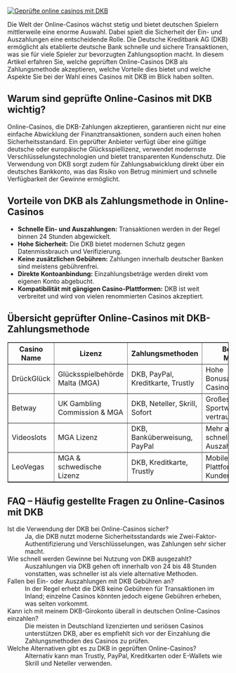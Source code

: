 [![Geprüfte online casinos mit DKB](https://123-caf.pages.dev/gitsignup.png)](https://vrmoo.ru/Bt82HjjY)

<p>Die Welt der Online-Casinos wächst stetig und bietet deutschen Spielern mittlerweile eine enorme Auswahl. Dabei spielt die Sicherheit der Ein- und Auszahlungen eine entscheidende Rolle. Die Deutsche Kreditbank AG (DKB) ermöglicht als etablierte deutsche Bank schnelle und sichere Transaktionen, was sie für viele Spieler zur bevorzugten Zahlungsoption macht. In diesem Artikel erfahren Sie, welche geprüften Online-Casinos DKB als Zahlungsmethode akzeptieren, welche Vorteile dies bietet und welche Aspekte Sie bei der Wahl eines Casinos mit DKB im Blick haben sollten.</p>  <h2>Warum sind geprüfte Online-Casinos mit DKB wichtig?</h2> <p>Online-Casinos, die DKB-Zahlungen akzeptieren, garantieren nicht nur eine einfache Abwicklung der Finanztransaktionen, sondern auch einen hohen Sicherheitsstandard. Ein geprüfter Anbieter verfügt über eine gültige deutsche oder europäische Glücksspiellizenz, verwendet modernste Verschlüsselungstechnologien und bietet transparenten Kundenschutz. Die Verwendung von DKB sorgt zudem für Zahlungsabwicklung direkt über ein deutsches Bankkonto, was das Risiko von Betrug minimiert und schnelle Verfügbarkeit der Gewinne ermöglicht.</p>  <h2>Vorteile von DKB als Zahlungsmethode in Online-Casinos</h2> <ul>   <li><strong>Schnelle Ein- und Auszahlungen:</strong> Transaktionen werden in der Regel binnen 24 Stunden abgewickelt.</li>   <li><strong>Hohe Sicherheit:</strong> Die DKB bietet modernen Schutz gegen Datenmissbrauch und Verifizierung.</li>   <li><strong>Keine zusätzlichen Gebühren:</strong> Zahlungen innerhalb deutscher Banken sind meistens gebührenfrei.</li>   <li><strong>Direkte Kontoanbindung:</strong> Einzahlungsbeträge werden direkt vom eigenen Konto abgebucht.</li>   <li><strong>Kompatibilität mit gängigen Casino-Plattformen:</strong> DKB ist weit verbreitet und wird von vielen renommierten Casinos akzeptiert.</li> </ul>  <h2>Übersicht geprüfter Online-Casinos mit DKB-Zahlungsmethode</h2> <table border="1" cellpadding="5" cellspacing="0">   <thead>     <tr>       <th>Casino Name</th>       <th>Lizenz</th>       <th>Zahlungsmethoden</th>       <th>Besondere Merkmale</th>     </tr>   </thead>   <tbody>     <tr>       <td>DrückGlück</td>       <td>Glücksspielbehörde Malta (MGA)</td>       <td>DKB, PayPal, Kreditkarte, Trustly</td>       <td>Hohe Bonusangebote, Live Casino</td>     </tr>     <tr>       <td>Betway</td>       <td>UK Gambling Commission & MGA</td>       <td>DKB, Neteller, Skrill, Sofort</td>       <td>Großes Sportwettenangebot, vertrauenswürdig</td>     </tr>     <tr>       <td>Videoslots</td>       <td>MGA Lizenz</td>       <td>DKB, Banküberweisung, PayPal</td>       <td>Mehr als 3000 Slots, schnelle Auszahlungen</td>     </tr>     <tr>       <td>LeoVegas</td>       <td>MGA & schwedische Lizenz</td>       <td>DKB, Kreditkarte, Trustly</td>       <td>Mobile-first Plattform, Top Kundensupport</td>     </tr>   </tbody> </table>  <h2>FAQ – Häufig gestellte Fragen zu Online-Casinos mit DKB</h2> <dl>   <dt>Ist die Verwendung der DKB bei Online-Casinos sicher?</dt>   <dd>Ja, die DKB nutzt moderne Sicherheitsstandards wie Zwei-Faktor-Authentifizierung und Verschlüsselungen, was Zahlungen sehr sicher macht.</dd>    <dt>Wie schnell werden Gewinne bei Nutzung von DKB ausgezahlt?</dt>   <dd>Auszahlungen via DKB gehen oft innerhalb von 24 bis 48 Stunden vonstatten, was schneller ist als viele alternative Methoden.</dd>    <dt>Fallen bei Ein- oder Auszahlungen mit DKB Gebühren an?</dt>   <dd>In der Regel erhebt die DKB keine Gebühren für Transaktionen im Inland; einzelne Casinos könnten jedoch eigene Gebühren erheben, was selten vorkommt.</dd>    <dt>Kann ich mit meinem DKB-Girokonto überall in deutschen Online-Casinos einzahlen?</dt>   <dd>Die meisten in Deutschland lizenzierten und seriösen Casinos unterstützen DKB, aber es empfiehlt sich vor der Einzahlung die Zahlungsmethoden des Casinos zu prüfen.</dd>    <dt>Welche Alternativen gibt es zu DKB in geprüften Online-Casinos?</dt>   <dd>Alternativ kann man Trustly, PayPal, Kreditkarten oder E-Wallets wie Skrill und Neteller verwenden.</dd> </dl>